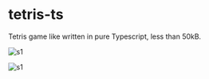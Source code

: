 # tetris-ts
 
Tetris game like written in pure Typescript, less than 50kB.

![s1](https://i.imgur.com/QfoIovP.png)

![s1](https://i.imgur.com/0qkud35.png)
